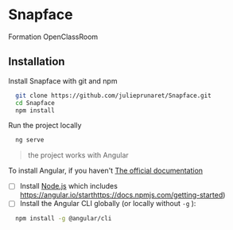 # Snapface
Formation OpenClassRoom

## Installation

Install Snapface with git and npm

```bash
  git clone https://github.com/julieprunaret/Snapface.git
  cd Snapface
  npm install
```

Run the project locally

```bash
  ng serve
```

>the project works with Angular

To install Angular, if you haven't
[The official documentation](https://angular.io/start)
  

- [ ]  Install [Node.js](https://nodejs.org/en/) which includes https://angular.io/starthttps://docs.npmjs.com/getting-started)
- [ ]  Install the Angular CLI globally (or locally without  `-g` ):
```bash
  npm install -g @angular/cli
```

